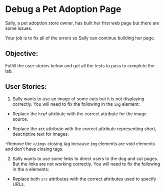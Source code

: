 # Debug a Pet Adoption Page

Sally, a pet adoption store owner, has built her first web page but there are some issues.

Your job is to fix all of the errors so Sally can continue building her page.

## Objective:

Fulfill the user stories below and get all the tests to pass to complete the lab.

## User Stories:

1. Sally wants to use an image of some cats but it is not displaying correctly. You will need to fix the following in the `img` element:

- Replace the `href` attribute with the correct attribute for the image source.

- Replace the `att` attribute with the correct attribute representing short, descriptive text for images.

-Remove the `</img>` closing tag because `img` elements are void elements and don't have closing tags.

2. Sally wants to use some links to direct users to the dog and cat pages. But the links are not working correctly. You will need to fix the following in the a elements:

- Replace both `src` attributes with the correct attributes used to specify URLs.







